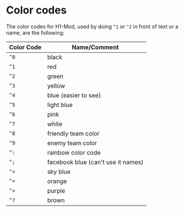 # Color codes

The color codes for H1-Mod, used by doing `^1` or `^2` in front of text or a name, are the following:

| Color Code | Name/Comment                                        |
|------------|-----------------------------------------------------|
| `^0`       | black                                               |
| `^1`       | red                                                 |
| `^2`       | green                                               |
| `^3`       | yellow                                              |
| `^4`       | blue (easier to see)                                |
| `^5`       | light blue                                          |
| `^6`       | pink                                                |
| `^7`       | white                                               |
| `^8`       | friendly team color                                 |
| `^9`       | enemy team color                                    |
| `^:`       | rainbow color code                                  |
| `^;`       | facebook blue (can't use it names)                  |
| `^<`       | sky blue                                            |
| `^=`       | orange                                              |
| `^>`       | purple                                              |
| `^?`       | brown                                               |

